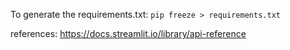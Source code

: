 
To generate the requirements.txt:
``` pip freeze > requirements.txt ```


references:
https://docs.streamlit.io/library/api-reference